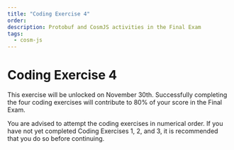 ```yaml
---
title: "Coding Exercise 4"
order:
description: Protobuf and CosmJS activities in the Final Exam
tags:
  - cosm-js
---
```


# Coding Exercise 4

This exercise will be unlocked on November 30th. Successfully completing the four coding exercises will contribute to 80% of your score in the Final Exam.

You are advised to attempt the coding exercises in numerical order. If you have not yet completed Coding Exercises 1, 2, and 3, it is recommended that you do so before continuing.
<!--**Coding Exercise 4** is now accessible in your personal repo. Click [here](https://git.academy.b9lab.com/ida-p5-final-exam/student-projects) to go to the Academy Gitlab server and open your project's merge requests page.

To complete this exercise, in effect you need to compile the Protobuf files and complete the CosmJS Typescript files. An experienced developer can tackle it in one hour and a half.

<HighlightBox type="note">

The four Coding Exercises are worth 80% of your Final Exam score collectively. 

You are free to attempt this exercise now, or you can wait until the Final Exam period officially begins on January 4th, 2024. The absolute deadline for attempting the exercise is February 1st.

</HighlightBox>

When you complete the exercise you will be able to see your score directly. You can repeat this exercise as often as you like if you want to improve your score.-->
